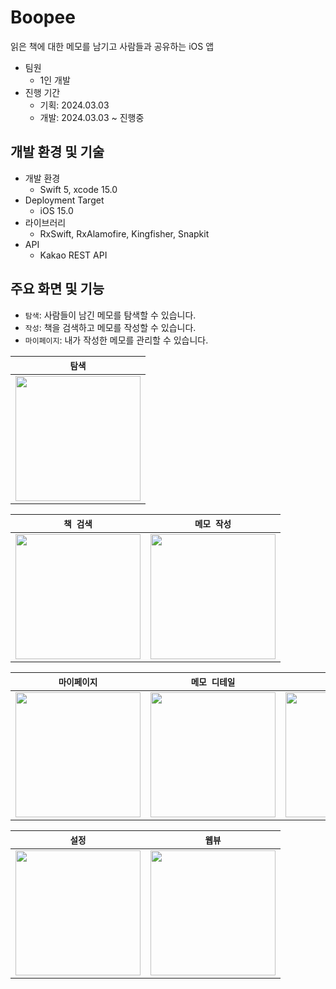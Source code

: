 # Boopee
읽은 책에 대한 메모를 남기고 사람들과 공유하는 iOS 앱

- 팀원
    - 1인 개발
- 진행 기간
    - 기획: 2024.03.03
    - 개발: 2024.03.03 ~ 진행중

## 개발 환경 및 기술
- 개발 환경
    - Swift 5, xcode 15.0
- Deployment Target
    - iOS 15.0
- 라이브러리
    - RxSwift, RxAlamofire, Kingfisher, Snapkit
- API
    - Kakao REST API

## 주요 화면 및 기능
- `탐색`: 사람들이 남긴 메모를 탐색할 수 있습니다.
- `작성`: 책을 검색하고 메모를 작성할 수 있습니다.
- `마이페이지`: 내가 작성한 메모를 관리할 수 있습니다.

|`탐색`|
|:----:|
| <img src="https://github.com/yunjikimm/Boopee/assets/68881093/f69db103-0766-4f11-925b-cf538f07ee06" width="200"> |

|`책 검색`|`메모 작성`|
|:----:|:----:|
| <img src="https://github.com/yunjikimm/Boopee/assets/68881093/e5ea5eb2-0905-4096-b333-4c23760ad295" width="200"> | <img src="https://github.com/yunjikimm/Boopee/assets/68881093/92f77d06-ea33-4d51-8501-fd14bfb35030" width="200"> |

|`마이페이지`|`메모 디테일`|`메모 삭제`|
|:----:|:----:|:----:|
| <img src="https://github.com/yunjikimm/Boopee/assets/68881093/5f655987-c542-4590-a915-2c5534944229" width="200"> | <img src="https://github.com/yunjikimm/Boopee/assets/68881093/38ed595c-b976-4565-8a8a-66dc1e9e3812" width="200"> | <img src="https://github.com/yunjikimm/Boopee/assets/68881093/20632bab-e531-44ff-924e-b6b75109697f" width="200"> |

|`설정`|`웹뷰`|
|:----:|:----:|
| <img src="https://github.com/yunjikimm/Boopee/assets/68881093/6db42dbb-9405-4f3d-ad6d-315d6b671f6c" width="200"> | <img src="https://github.com/yunjikimm/Boopee/assets/68881093/d96c4867-ab36-4454-9546-26fb9cfab795" width="200"> |
